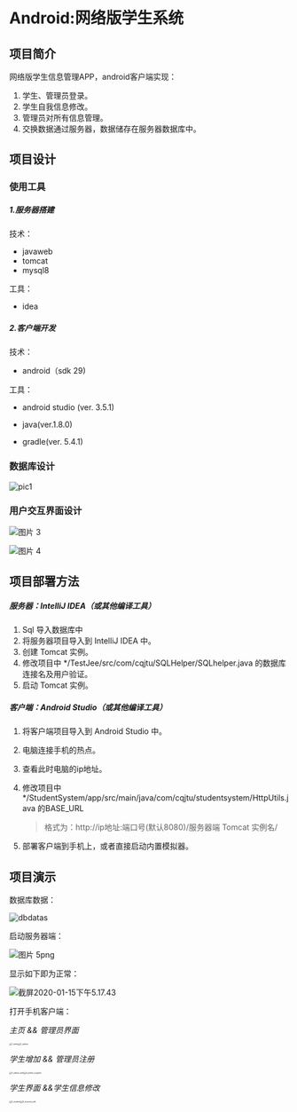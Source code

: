 # Android:网络版学生系统

## 项目简介

网络版学生信息管理APP，android客户端实现：

1. 学生、管理员登录。
2. 学生自我信息修改。
3. 管理员对所有信息管理。
4. 交换数据通过服务器，数据储存在服务器数据库中。

## 项目设计

### 使用工具

##### 1.服务器搭建

技术：
* javaweb 
* tomcat
* mysql8

工具：
* idea

##### 2.客户端开发

技术：

* android（sdk 29)

工具：

* android studio (ver. 3.5.1)

* java(ver.1.8.0)

* gradle(ver. 5.4.1)

### 数据库设计

![pic1](./assets/pic1.png)



### 用户交互界面设计

![图片 3](./assets/pic3.png)

![图片 4](./assets/pic4.png)



##  项目部署方法

##### 服务器：IntelliJ IDEA（或其他编译工具）

1. Sql 导入数据库中
2. 将服务器项目导入到 IntelliJ IDEA 中。
3. 创建 Tomcat 实例。
4. 修改项目中 */TestJee/src/com/cqjtu/SQLHelper/SQLhelper.java 的数据库连接名及用户验证。
5. 启动 Tomcat 实例。

##### 客户端：Android Studio（或其他编译工具）

1. 将客户端项目导入到 Android Studio 中。

2. 电脑连接手机的热点。

3. 查看此时电脑的ip地址。

4. 修改项目中 */StudentSystem/app/src/main/java/com/cqjtu/studentsystem/HttpUtils.java 的BASE_URL

   > 格式为：http://ip地址:端口号(默认8080)/服务器端 Tomcat 实例名/

5. 部署客户端到手机上，或者直接启动内置模拟器。



## 项目演示

数据库数据：

![dbdatas](./assets/dbdatas.png)

启动服务器端：

![图片 5png](./assets/pic5.png)

显示如下即为正常：

![截屏2020-01-15下午5.17.43](/Users/suwen/Desktop/%E6%88%AA%E5%B1%8F2020-01-15%E4%B8%8B%E5%8D%885.17.43.png)

打开手机客户端：

*主页 && 管理员界面* 

<img src="./assets/1_index.jpg" alt="1_index" style="zoom:25%;" /><img src="./assets/2_admin.jpg" alt="2_admin" style="zoom:25%;" />



*学生增加 && 管理员注册* 



<img src="./assets/3_admin_add.jpg" alt="3_admin_add" style="zoom:25%;" /><img src="./assets/4_admin_register.jpg" alt="4_admin_register" style="zoom:25%;" />



*学生界面 &&学生信息修改* 



<img src="./assets/5_student.jpg" alt="5_student" style="zoom:25%;" /><img src="./assets/6_stusent_edit.jpg" alt="6_stusent_edit" style="zoom:25%;" />